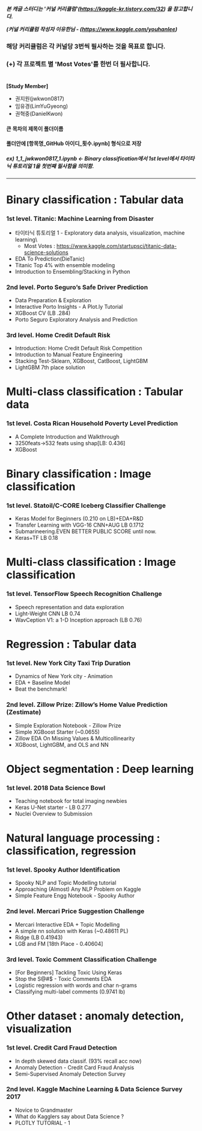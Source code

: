 _**본 캐글 스터디는 '커널 커리큘럼'(https://kaggle-kr.tistory.com/32) 을 참고합니다.**_

_**(커널 커리큘럼 작성자 이유한님 - (https://www.kaggle.com/youhanlee)**_

### **해당 커리큘럼은 각 커널당 3번씩 필사하는 것을 목표로 합니다.**
### **(+) 각 프로젝트 별 'Most Votes'를 한번 더 필사합니다.**

#

**[Study Member]**
  * 권지원(jwkwon0817)
  * 임유경(LimYuGyeong)
  * 권혁중(DanielKwon)

#### 큰 목차의 제목이 폴더이름
#### 폴더안에 [항목명_GitHub 아이디_횟수.ipynb] 형식으로 저장
##### ex) 1_1_jwkwon0817_1.ipynb <- Binary classification에서 1st level에서 타이타닉 튜토리얼 1을 첫번째 필사함을 의미함.
---

# **Binary classification : Tabular data**

### **1st level. Titanic: Machine Learning from Disaster**
  * 타이타닉 튜토리얼 1 - Exploratory data analysis, visualization, machine learning\
    - Most Votes : https://www.kaggle.com/startupsci/titanic-data-science-solutions
  * EDA To Prediction(DieTanic)
  * Titanic Top 4% with ensemble modeling
  * Introduction to Ensembling/Stacking in Python

### **2nd level. Porto Seguro’s Safe Driver Prediction**
  * Data Preparation & Exploration
  * Interactive Porto Insights - A Plot.ly Tutorial
  * XGBoost CV (LB .284)
  * Porto Seguro Exploratory Analysis and Prediction
  
### **3rd level. Home Credit Default Risk**
  * Introduction: Home Credit Default Risk Competition
  * Introduction to Manual Feature Engineering
  * Stacking Test-Sklearn, XGBoost, CatBoost, LightGBM
  * LightGBM 7th place solution
  
# **Multi-class classification : Tabular data**

### **1st level. Costa Rican Household Poverty Level Prediction**
  * A Complete Introduction and Walkthrough
  * 3250feats->532 feats using shap[LB: 0.436]
  * XGBoost
  
# **Binary classification : Image classification**

### **1st level. Statoil/C-CORE Iceberg Classifier Challenge**
  * Keras Model for Beginners (0.210 on LB)+EDA+R&D
  * Transfer Learning with VGG-16 CNN+AUG LB 0.1712
  * Submarineering.EVEN BETTER PUBLIC SCORE until now.
  * Keras+TF LB 0.18
  
# **Multi-class classification : Image classification**

### **1st level. TensorFlow Speech Recognition Challenge**
  * Speech representation and data exploration
  * Light-Weight CNN LB 0.74
  * WavCeption V1: a 1-D Inception approach (LB 0.76)
  
# **Regression : Tabular data**
  
### **1st level. New York City Taxi Trip Duration**
  * Dynamics of New York city - Animation
  * EDA + Baseline Model
  * Beat the benchmark!
  
### **2nd level. Zillow Prize: Zillow’s Home Value Prediction (Zestimate)**
  * Simple Exploration Notebook - Zillow Prize
  * Simple XGBoost Starter (~0.0655)
  * Zillow EDA On Missing Values & Multicollinearity
  * XGBoost, LightGBM, and OLS and NN
  
# **Object segmentation : Deep learning**

### **1st level. 2018 Data Science Bowl**
  * Teaching notebook for total imaging newbies
  * Keras U-Net starter - LB 0.277
  * Nuclei Overview to Submission
  
# **Natural language processing : classification, regression**

### **1st level. Spooky Author Identification**
  * Spooky NLP and Topic Modelling tutorial
  * Approaching (Almost) Any NLP Problem on Kaggle
  * Simple Feature Engg Notebook - Spooky Author
  
### **2nd level. Mercari Price Suggestion Challenge**
  * Mercari Interactive EDA + Topic Modelling
  * A simple nn solution with Keras (~0.48611 PL)
  * Ridge (LB 0.41943)
  * LGB and FM [18th Place - 0.40604]
  
### **3rd level. Toxic Comment Classification Challenge**
  * [For Beginners] Tackling Toxic Using Keras
  * Stop the S@#$ - Toxic Comments EDA
  * Logistic regression with words and char n-grams
  * Classifying multi-label comments (0.9741 lb)
  
# **Other dataset : anomaly detection, visualization**

### **1st level. Credit Card Fraud Detection**
  * In depth skewed data classif. (93% recall acc now)
  * Anomaly Detection - Credit Card Fraud Analysis
  * Semi-Supervised Anomaly Detection Survey
  
### **2nd level. Kaggle Machine Learning & Data Science Survey 2017**
  * Novice to Grandmaster
  * What do Kagglers say about Data Science ?
  * PLOTLY TUTORIAL - 1
